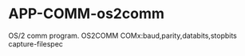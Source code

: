 APP-COMM-os2comm
================

OS/2 comm program. OS2COMM  COMx:baud,parity,databits,stopbits  capture-filespec
